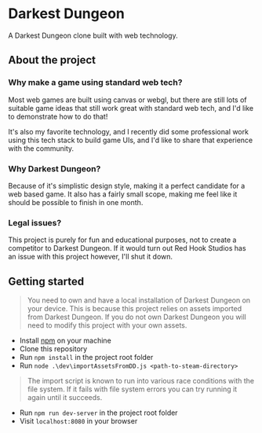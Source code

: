 # Darkest Dungeon
A Darkest Dungeon clone built with web technology.

## About the project

### Why make a game using standard web tech?

Most web games are built using canvas or webgl, but there are still lots of suitable game ideas that still work great with standard web tech, and I'd like to demonstrate how to do that!

It's also my favorite technology, and I recently did some professional work using this tech stack to build game UIs, and I'd like to share that experience with the community.


### Why Darkest Dungeon?
Because of it's simplistic design style, making it a perfect candidate for a web based game. It also has a fairly small scope, making me feel like it should be possible to finish in one month.

### Legal issues?

This project is purely for fun and educational purposes, not to create a competitor to Darkest Dungeon. If it would turn out Red Hook Studios has an issue with this project however, I'll shut it down.


## Getting started

> You need to own and have a local installation of Darkest Dungeon on your device. This is because this project relies on assets imported from Darkest Dungeon. If you do not own Darkest Dungeon you will need to modify this project with your own assets.

- Install [npm](https://www.npmjs.com) on your machine
- Clone this repository
- Run `npm install` in the project root folder
- Run `node .\dev\importAssetsFromDD.js <path-to-steam-directory>`

> The import script is known to run into various race conditions with the file system. If it fails with file system errors you can try running it again until it succeeds.

- Run `npm run dev-server` in the project root folder
- Visit `localhost:8080` in your browser

